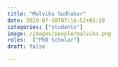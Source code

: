 ```yaml
---
title: "Malvika Sudhakar"
date: 2020-07-30T07:16:52+05:30
categories: ["students"]
image: /images/people/malvika.png
roles:  ["PhD Scholar"]
draft: false

---
```

